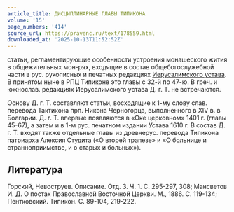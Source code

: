 ```yaml
---
article_title: ДИСЦИПЛИНАРНЫЕ ГЛАВЫ ТИПИКОНА
volume: '15'
page_numbers: '414'
source_url: https://pravenc.ru/text/178559.html
downloaded_at: '2025-10-13T11:52:52Z'
---
```


статьи, регламентирующие особенности устроения монашеского жития в общежительных мон-рях, входящие в состав общебогослужебной части в рус. рукописных и печатных редакциях [Иерусалимского устава](<https://pravenc.ru/text/Иерусалимский устав.html>). В принятом ныне в РПЦ Типиконе это главы с 32-й по 47-ю. В греч. и южнослав. редакциях Иерусалимского устава Д. г. Т. не встречаются.

Основу Д. г. Т. составляют статьи, восходящие к 1-му слову слав. перевода Тактикона прп. Никона Черногорца, выполненного в XIV в. в Болгарии. Д. г. Т. впервые появляются в «Оке церковном» 1401 г. (главы 45-67), а затем и в 1-м рус. печатном издании Устава 1610 г. В состав Д. г. Т. входят также отдельные главы из древнерус. перевода Типикона патриарха Алексия Студита («О вторей трапезе» и «О больнице и странноприимстве, и о старых и больных»).

## Литература

Горский, Невоструев. Описание. Отд. 3. Ч. 1. С. 295-297, 308; Мансветов И. Д. О постах Православной Восточной Церкви. М., 1886. С. 119-134; Пентковский. Типикон. С. 89-104, 219-222.
